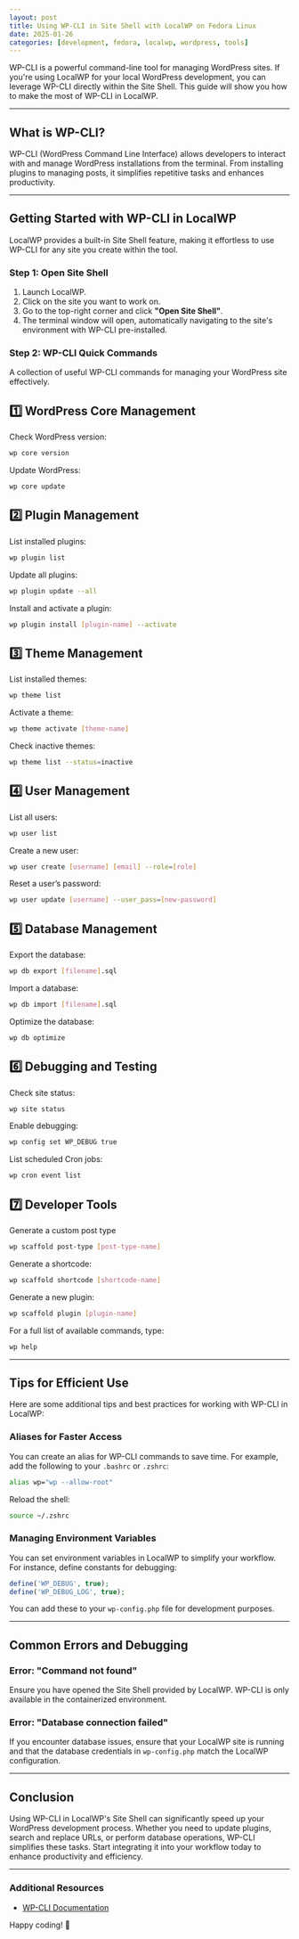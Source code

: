 ```yaml
---
layout: post
title: Using WP-CLI in Site Shell with LocalWP on Fedora Linux
date: 2025-01-26
categories: [development, fedora, localwp, wordpress, tools]
---
```


WP-CLI is a powerful command-line tool for managing WordPress sites. If you're using LocalWP for your local WordPress development, you can leverage WP-CLI directly within the Site Shell. This guide will show you how to make the most of WP-CLI in LocalWP.

---

## What is WP-CLI?

WP-CLI (WordPress Command Line Interface) allows developers to interact with and manage WordPress installations from the terminal. From installing plugins to managing posts, it simplifies repetitive tasks and enhances productivity.

---

## Getting Started with WP-CLI in LocalWP

LocalWP provides a built-in Site Shell feature, making it effortless to use WP-CLI for any site you create within the tool.

### Step 1: Open Site Shell

1. Launch LocalWP.
2. Click on the site you want to work on.
3. Go to the top-right corner and click **"Open Site Shell"**.
4. The terminal window will open, automatically navigating to the site's environment with WP-CLI pre-installed.

### Step 2: WP-CLI Quick Commands

A collection of useful WP-CLI commands for managing your WordPress site effectively.

## 1️⃣ WordPress Core Management
Check WordPress version:
  ```bash
  wp core version
  ```
Update WordPress:
  ```bash
  wp core update
  ```

## 2️⃣ Plugin Management
List installed plugins:
  ```bash
  wp plugin list
  ```
Update all plugins:
  ```bash
  wp plugin update --all
  ```
Install and activate a plugin:
  ```bash
  wp plugin install [plugin-name] --activate
  ```

## 3️⃣ Theme Management
List installed themes:
  ```bash
  wp theme list
  ```
Activate a theme:
  ```bash
  wp theme activate [theme-name]
  ```
Check inactive themes:
  ```bash
  wp theme list --status=inactive
  ```

## 4️⃣ User Management
List all users:
  ```bash
  wp user list
  ```
Create a new user:
  ```bash
  wp user create [username] [email] --role=[role]
  ```
Reset a user’s password:
  ```bash
  wp user update [username] --user_pass=[new-password]
  ```

## 5️⃣ Database Management
Export the database:
  ```bash
  wp db export [filename].sql
  ```
Import a database:
  ```bash
  wp db import [filename].sql
  ```
Optimize the database:
  ```bash
  wp db optimize
  ```

## 6️⃣ Debugging and Testing
Check site status:
  ```bash
  wp site status
  ```
Enable debugging:
  ```bash
  wp config set WP_DEBUG true
  ```
List scheduled Cron jobs:
  ```bash
  wp cron event list
  ```

## 7️⃣ Developer Tools
Generate a custom post type
  ```bash
  wp scaffold post-type [post-type-name]
  ```
Generate a shortcode:
  ```bash
  wp scaffold shortcode [shortcode-name]
  ```
Generate a new plugin:
  ```bash
  wp scaffold plugin [plugin-name]
  ```

For a full list of available commands, type:

```bash
wp help
```

---

## Tips for Efficient Use

Here are some additional tips and best practices for working with WP-CLI in LocalWP:

### Aliases for Faster Access

You can create an alias for WP-CLI commands to save time. For example, add the following to your `.bashrc` or `.zshrc`:

```bash
alias wp="wp --allow-root"
```

Reload the shell:

```bash
source ~/.zshrc
```

### Managing Environment Variables

You can set environment variables in LocalWP to simplify your workflow. For instance, define constants for debugging:

```php
define('WP_DEBUG', true);
define('WP_DEBUG_LOG', true);
```

You can add these to your `wp-config.php` file for development purposes.

---

## Common Errors and Debugging

### Error: "Command not found"

Ensure you have opened the Site Shell provided by LocalWP. WP-CLI is only available in the containerized environment.

### Error: "Database connection failed"

If you encounter database issues, ensure that your LocalWP site is running and that the database credentials in `wp-config.php` match the LocalWP configuration.

---

## Conclusion

Using WP-CLI in LocalWP's Site Shell can significantly speed up your WordPress development process. Whether you need to update plugins, search and replace URLs, or perform database operations, WP-CLI simplifies these tasks. Start integrating it into your workflow today to enhance productivity and efficiency.

---

### Additional Resources

- [WP-CLI Documentation](https://make.wordpress.org/cli/handbook/)

Happy coding! 🚀
